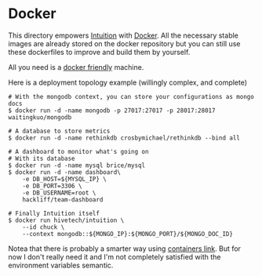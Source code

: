 Docker
======

This directory empowers [Intuition](https://github.com/hackliff/intuition) with
[Docker](docker.io). All the necessary stable images are already stored on the
docker repository but you can still use these dockerfiles to improve and build
them by yourself.

All you need is a [docker friendly](http://www.docker.io/gettingstarted/) machine.

Here is a deployment topology example (willingly complex, and complete)

```console
# With the mongodb context, you can store your configurations as mongo docs
$ docker run -d -name mongodb -p 27017:27017 -p 28017:28017 waitingkuo/mongodb

# A database to store metrics
$ docker run -d -name rethinkdb crosbymichael/rethinkdb --bind all

# A dashboard to monitor what's going on
# With its database
$ docker run -d -name mysql brice/mysql
$ docker run -d -name dashboard\
    -e DB_HOST=${MYSQL_IP} \
    -e DB_PORT=3306 \
    -e DB_USERNAME=root \
    hackliff/team-dashboard

# Finally Intuition itself
$ docker run hivetech/intuition \
    --id chuck \
    --context mongodb::${MONGO_IP}:${MONGO_PORT}/${MONGO_DOC_ID}
```

Notea that there is probably a smarter way using [containers
link](http://docs.docker.io/en/latest/use/working_with_links_names/).  But for
now I don't really need it and I'm not completely satisfied with the
environment variables semantic.
